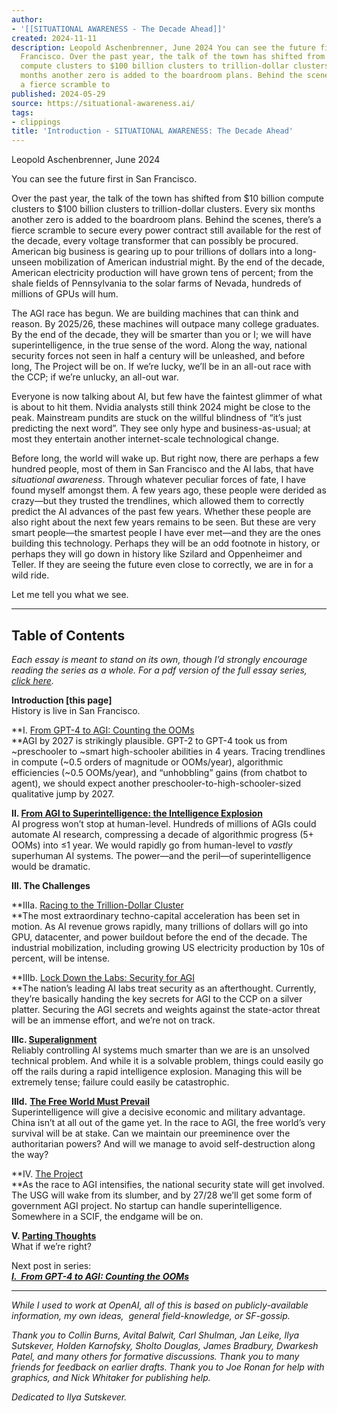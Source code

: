 ```yaml
---
author:
- '[[SITUATIONAL AWARENESS - The Decade Ahead]]'
created: 2024-11-11
description: Leopold Aschenbrenner, June 2024 You can see the future first in San
  Francisco. Over the past year, the talk of the town has shifted from $10 billion
  compute clusters to $100 billion clusters to trillion-dollar clusters. Every six
  months another zero is added to the boardroom plans. Behind the scenes, there’s
  a fierce scramble to
published: 2024-05-29
source: https://situational-awareness.ai/
tags:
- clippings
title: 'Introduction - SITUATIONAL AWARENESS: The Decade Ahead'
---
```


Leopold Aschenbrenner, June 2024

You can see the future first in San Francisco. 

Over the past year, the talk of the town has shifted from $10 billion compute clusters to $100 billion clusters to trillion-dollar clusters. Every six months another zero is added to the boardroom plans. Behind the scenes, there’s a fierce scramble to secure every power contract still available for the rest of the decade, every voltage transformer that can possibly be procured. American big business is gearing up to pour trillions of dollars into a long-unseen mobilization of American industrial might. By the end of the decade, American electricity production will have grown tens of percent; from the shale fields of Pennsylvania to the solar farms of Nevada, hundreds of millions of GPUs will hum.

The AGI race has begun. We are building machines that can think and reason. By 2025/26, these machines will outpace many college graduates. By the end of the decade, they will be smarter than you or I; we will have superintelligence, in the true sense of the word. Along the way, national security forces not seen in half a century will be unleashed, and before long, The Project will be on. If we’re lucky, we’ll be in an all-out race with the CCP; if we’re unlucky, an all-out war.

Everyone is now talking about AI, but few have the faintest glimmer of what is about to hit them. Nvidia analysts still think 2024 might be close to the peak. Mainstream pundits are stuck on the willful blindness of “it’s just predicting the next word”. They see only hype and business-as-usual; at most they entertain another internet-scale technological change. 

Before long, the world will wake up. But right now, there are perhaps a few hundred people, most of them in San Francisco and the AI labs, that have *situational awareness*. Through whatever peculiar forces of fate, I have found myself amongst them. A few years ago, these people were derided as crazy—but they trusted the trendlines, which allowed them to correctly predict the AI advances of the past few years. Whether these people are also right about the next few years remains to be seen. But these are very smart people—the smartest people I have ever met—and they are the ones building this technology. Perhaps they will be an odd footnote in history, or perhaps they will go down in history like Szilard and Oppenheimer and Teller. If they are seeing the future even close to correctly, we are in for a wild ride. 

Let me tell you what we see.

---

## **Table of Contents**

*Each essay is meant to stand on its own, though I’d strongly encourage reading the series as a whole. For a pdf version of the full essay series, [click here](https://situational-awareness.ai/wp-content/uploads/2024/06/situationalawareness.pdf "click here").*

**Introduction \[this page\]**  
History is live in San Francisco.

**I. [From GPT-4 to AGI: Counting the OOMs](https://situational-awareness.ai/from-gpt-4-to-agi/)  
**AGI by 2027 is strikingly plausible. GPT-2 to GPT-4 took us from ~preschooler to ~smart high-schooler abilities in 4 years. Tracing trendlines in compute (~0.5 orders of magnitude or OOMs/year), algorithmic efficiencies (~0.5 OOMs/year), and “unhobbling” gains (from chatbot to agent), we should expect another preschooler-to-high-schooler-sized qualitative jump by 2027. 

**II. [From AGI to Superintelligence: the Intelligence Explosion](https://situational-awareness.ai/from-agi-to-superintelligence/ "From AGI to Superintelligence: the Intelligence Explosion")**  
AI progress won’t stop at human-level. Hundreds of millions of AGIs could automate AI research, compressing a decade of algorithmic progress (5+ OOMs) into ≤1 year. We would rapidly go from human-level to *vastly* superhuman AI systems. The power—and the peril—of superintelligence would be dramatic.

**III. The Challenges**

**IIIa. [Racing to the Trillion-Dollar Cluster  
](https://situational-awareness.ai/racing-to-the-trillion-dollar-cluster/ "Racing to the Trillion-Dollar Cluster")**The most extraordinary techno-capital acceleration has been set in motion. As AI revenue grows rapidly, many trillions of dollars will go into GPU, datacenter, and power buildout before the end of the decade. The industrial mobilization, including growing US electricity production by 10s of percent, will be intense. 

**IIIb. [Lock Down the Labs: Security for AGI](https://situational-awareness.ai/lock-down-the-labs/ "Lock Down the Labs: Security for AGI")  
**The nation’s leading AI labs treat security as an afterthought. Currently, they’re basically handing the key secrets for AGI to the CCP on a silver platter. Securing the AGI secrets and weights against the state-actor threat will be an immense effort, and we’re not on track. 

**IIIc. [Superalignment](https://situational-awareness.ai/superalignment/ "Superalignment")**  
Reliably controlling AI systems much smarter than we are is an unsolved technical problem. And while it is a solvable problem, things could easily go off the rails during a rapid intelligence explosion. Managing this will be extremely tense; failure could easily be catastrophic.

**IIId.** [**The Free World Must Prevail**  
](https://situational-awareness.ai/the-free-world-must-prevail/ "The Free World Must Prevail")Superintelligence will give a decisive economic and military advantage. China isn’t at all out of the game yet. In the race to AGI, the free world’s very survival will be at stake. Can we maintain our preeminence over the authoritarian powers? And will we manage to avoid self-destruction along the way?

**IV. [The Project](https://situational-awareness.ai/the-project/)  
**As the race to AGI intensifies, the national security state will get involved. The USG will wake from its slumber, and by 27/28 we’ll get some form of government AGI project. No startup can handle superintelligence. Somewhere in a SCIF, the endgame will be on. 

**V. [Parting Thoughts](https://situational-awareness.ai/parting-thoughts/ "Parting Thoughts")**  
What if we’re right?

Next post in series:  
***[I.  From GPT-4 to AGI: Counting the OOMs](https://situational-awareness.ai/from-gpt-4-to-agi/)***

---

*While I used to work at OpenAI, all of this is based on publicly-available information, my own ideas,  general field-knowledge, or SF-gossip.* 

*Thank you to Collin Burns, Avital Balwit, Carl Shulman, Jan Leike, Ilya Sutskever, Holden Karnofsky, Sholto Douglas, James Bradbury, Dwarkesh Patel, and many others for formative discussions. Thank you to many friends for feedback on earlier drafts. Thank you to Joe Ronan for help with graphics, and Nick Whitaker for publishing help.*

*Dedicated to Ilya Sutskever.*